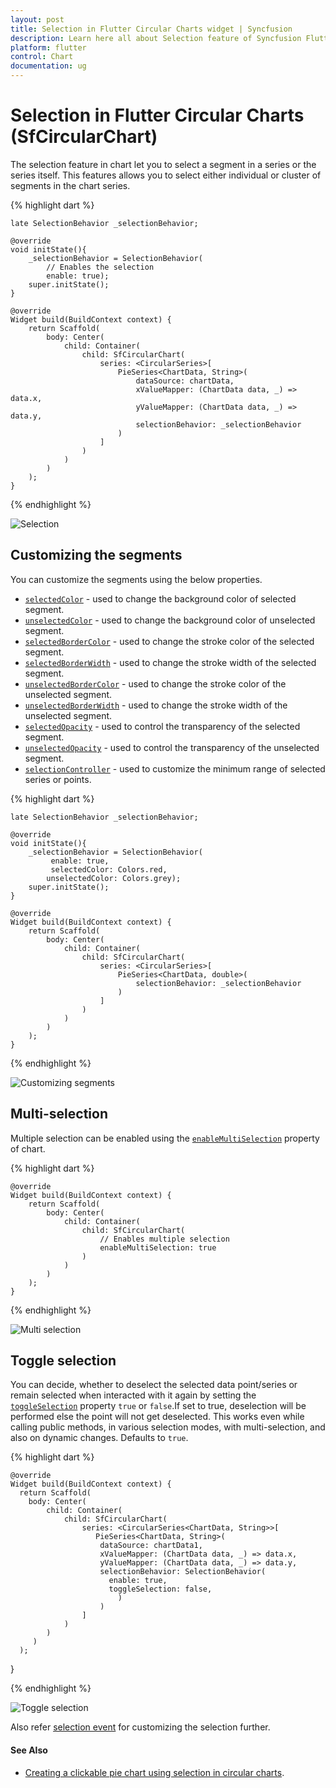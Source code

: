 ```yaml
---
layout: post
title: Selection in Flutter Circular Charts widget | Syncfusion 
description: Learn here all about Selection feature of Syncfusion Flutter Circular Charts (SfCircularChart) widget and more.
platform: flutter
control: Chart
documentation: ug
---
```


# Selection in Flutter Circular Charts (SfCircularChart)

The selection feature in chart let you to select a segment in a series or the series itself. This features allows you to select either individual or cluster of segments in the chart series.

{% highlight dart %} 
    
    late SelectionBehavior _selectionBehavior;

    @override
    void initState(){
        _selectionBehavior = SelectionBehavior(
            // Enables the selection
            enable: true);
        super.initState();
    }

    @override
    Widget build(BuildContext context) {
        return Scaffold(
            body: Center(
                child: Container(
                    child: SfCircularChart(
                        series: <CircularSeries>[
                            PieSeries<ChartData, String>(
                                dataSource: chartData,
                                xValueMapper: (ChartData data, _) => data.x,
                                yValueMapper: (ChartData data, _) => data.y,
                                selectionBehavior: _selectionBehavior
                            )
                        ]
                    )
                )
            )
        );  
    }

{% endhighlight %}

![Selection](images/selection/default_selection.jpg)

## Customizing the segments

You can customize the segments using the below properties.

* [`selectedColor`](https://pub.dev/documentation/syncfusion_flutter_charts/latest/charts/SelectionBehavior/selectedColor.html) - used to change the background color of selected segment.
* [`unselectedColor`](https://pub.dev/documentation/syncfusion_flutter_charts/latest/charts/SelectionBehavior/unselectedColor.html) - used to change the background color of unselected segment.
* [`selectedBorderColor`](https://pub.dev/documentation/syncfusion_flutter_charts/latest/charts/SelectionBehavior/selectedBorderColor.html) - used to change the stroke color of the selected segment.
* [`selectedBorderWidth`](https://pub.dev/documentation/syncfusion_flutter_charts/latest/charts/SelectionBehavior/selectedBorderWidth.html) - used to change the stroke width of the selected segment.
* [`unselectedBorderColor`](https://pub.dev/documentation/syncfusion_flutter_charts/latest/charts/SelectionBehavior/unselectedBorderColor.html) - used to change the stroke color of the unselected segment.
* [`unselectedBorderWidth`](https://pub.dev/documentation/syncfusion_flutter_charts/latest/charts/SelectionBehavior/unselectedBorderWidth.html) - used to change the stroke width of the unselected segment.
* [`selectedOpacity`](https://pub.dev/documentation/syncfusion_flutter_charts/latest/charts/SelectionBehavior/selectedOpacity.html) - used to control the transparency of the selected segment.
* [`unselectedOpacity`](https://pub.dev/documentation/syncfusion_flutter_charts/latest/charts/SelectionBehavior/unselectedOpacity.html) - used to control the transparency of the unselected segment.
* [`selectionController`](https://pub.dev/documentation/syncfusion_flutter_charts/latest/charts/SelectionBehavior/selectionController.html) - used to customize the minimum range of selected series or points.

{% highlight dart %} 
    
    late SelectionBehavior _selectionBehavior;

    @override
    void initState(){
        _selectionBehavior = SelectionBehavior(
             enable: true,
             selectedColor: Colors.red,
            unselectedColor: Colors.grey);
        super.initState();
    }

    @override
    Widget build(BuildContext context) {
        return Scaffold(
            body: Center(
                child: Container(
                    child: SfCircularChart(
                        series: <CircularSeries>[
                            PieSeries<ChartData, double>(
                                selectionBehavior: _selectionBehavior
                            )
                        ]
                    )
                )
            )
        );
    }

{% endhighlight %}

![Customizing segments](images/selection/customizing_segments.jpg)

## Multi-selection

Multiple selection can be enabled using the [`enableMultiSelection`](https://pub.dev/documentation/syncfusion_flutter_charts/latest/charts/SfCircularChart/enableMultiSelection.html) property of chart.

{% highlight dart %} 

    @override
    Widget build(BuildContext context) {
        return Scaffold(
            body: Center(
                child: Container(
                    child: SfCircularChart(
                        // Enables multiple selection
                        enableMultiSelection: true
                    )
                )
            )
        );
    }

{% endhighlight %}

![Multi selection](images/selection/multi_select.jpg)

## Toggle selection

You can decide, whether to deselect the selected data point/series or remain selected when interacted with it again by setting the [`toggleSelection`](https://pub.dev/documentation/syncfusion_flutter_charts/latest/charts/SelectionBehavior/toggleSelection.html) property `true` or `false`.If set to true, deselection will be performed else the point will not get deselected.
This works even while calling public methods, in various selection modes, with multi-selection, and also on dynamic changes.
Defaults to `true`.

{% highlight dart %} 

    @override
    Widget build(BuildContext context) {
      return Scaffold(
        body: Center(
            child: Container(
                child: SfCircularChart(
                    series: <CircularSeries<ChartData, String>>[
                       PieSeries<ChartData, String>(
                        dataSource: chartData1,
                        xValueMapper: (ChartData data, _) => data.x,
                        yValueMapper: (ChartData data, _) => data.y,
                        selectionBehavior: SelectionBehavior(
                          enable: true,
                          toggleSelection: false,
                            )
                        )
                    ]
                )
            )
         )
      );
   }

{% endhighlight %}

![Toggle selection](images/selection/deselection.gif)

Also refer [selection event](./events#onselectionchanged) for customizing the selection further.

#### See Also

* [Creating a clickable pie chart using selection in circular charts](https://www.syncfusion.com/kb/12346/how-to-create-clickable-pie-chart-in-flutter-using-circular-charts-widget-sfcircularchart).